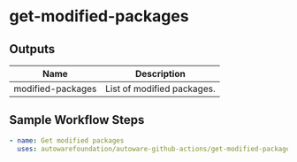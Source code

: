 # get-modified-packages

## Outputs

| Name              | Description                |
| ----------------- | -------------------------- |
| modified-packages | List of modified packages. |

## Sample Workflow Steps

```yaml
- name: Get modified packages
  uses: autowarefoundation/autoware-github-actions/get-modified-packages@tier4/proposal
```
